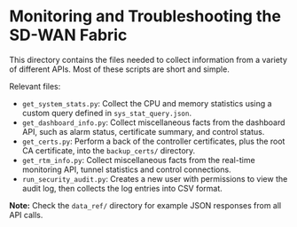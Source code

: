 # Monitoring and Troubleshooting the SD-WAN Fabric
This directory contains the files needed to collect information from
a variety of different APIs. Most of these scripts are short and simple.

Relevant files:
  * `get_system_stats.py`: Collect the CPU and memory statistics using
    a custom query defined in `sys_stat_query.json`.
  * `get_dashboard_info.py`: Collect miscellaneous facts from the dashboard
    API, such as alarm status, certificate summary, and control status.
  * `get_certs.py`: Perform a back of the controller certificates, plus the
    root CA certificate, into the `backup_certs/` directory.
  * `get_rtm_info.py`: Collect miscellaneous facts from the real-time
    monitoring API, tunnel statistics and control connections.
  * `run_security_audit.py`: Creates a new user with permissions to view
    the audit log, then collects the log entries into CSV format.

**Note:** Check the `data_ref/` directory for example JSON responses from all
API calls.

